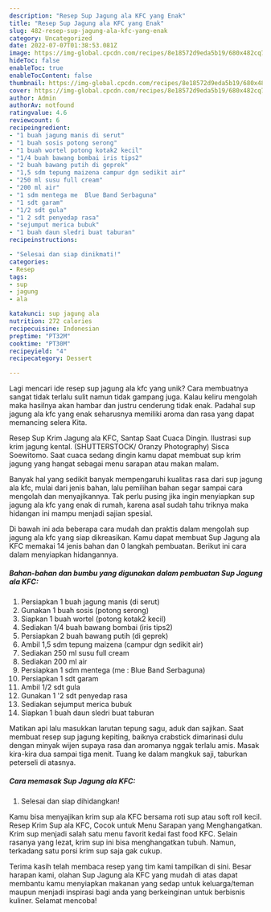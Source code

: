 ```yaml
---
description: "Resep Sup Jagung ala KFC yang Enak"
title: "Resep Sup Jagung ala KFC yang Enak"
slug: 482-resep-sup-jagung-ala-kfc-yang-enak
category: Uncategorized
date: 2022-07-07T01:38:53.081Z
image: https://img-global.cpcdn.com/recipes/8e18572d9eda5b19/680x482cq70/sup-jagung-ala-kfc-foto-resep-utama.jpg
hideToc: false
enableToc: true
enableTocContent: false
thumbnail: https://img-global.cpcdn.com/recipes/8e18572d9eda5b19/680x482cq70/sup-jagung-ala-kfc-foto-resep-utama.jpg
cover: https://img-global.cpcdn.com/recipes/8e18572d9eda5b19/680x482cq70/sup-jagung-ala-kfc-foto-resep-utama.jpg
author: Admin
authorAv: notfound
ratingvalue: 4.6
reviewcount: 6
recipeingredient:
- "1 buah jagung manis di serut"
- "1 buah sosis potong serong"
- "1 buah wortel potong kotak2 kecil"
- "1/4 buah bawang bombai iris tips2"
- "2 buah bawang putih di geprek"
- "1,5 sdm tepung maizena campur dgn sedikit air"
- "250 ml susu full cream"
- "200 ml air"
- "1 sdm mentega me  Blue Band Serbaguna"
- "1 sdt garam"
- "1/2 sdt gula"
- "1 2 sdt penyedap rasa"
- "sejumput merica bubuk"
- "1 buah daun sledri buat taburan"
recipeinstructions:

- "Selesai dan siap dinikmati!"
categories:
- Resep
tags:
- sup
- jagung
- ala

katakunci: sup jagung ala 
nutrition: 272 calories
recipecuisine: Indonesian
preptime: "PT32M"
cooktime: "PT30M"
recipeyield: "4"
recipecategory: Dessert

---
```





Lagi mencari ide resep sup jagung ala kfc yang unik? Cara membuatnya sangat tidak terlalu sulit namun tidak gampang juga. Kalau keliru mengolah maka hasilnya akan hambar dan justru cenderung tidak enak. Padahal sup jagung ala kfc yang enak seharusnya memiliki aroma dan rasa yang dapat memancing selera Kita.





Resep Sup Krim Jagung ala KFC, Santap Saat Cuaca Dingin. Ilustrasi sup krim jagung kental. (SHUTTERSTOCK/ Oranzy Photography) Sisca Soewitomo. Saat cuaca sedang dingin kamu dapat membuat sup krim jagung yang hangat sebagai menu sarapan atau makan malam.

Banyak hal yang sedikit banyak mempengaruhi kualitas rasa dari sup jagung ala kfc, mulai dari jenis bahan, lalu pemilihan bahan segar sampai cara mengolah dan menyajikannya. Tak perlu pusing jika ingin menyiapkan sup jagung ala kfc yang enak di rumah, karena asal sudah tahu triknya maka hidangan ini mampu menjadi sajian spesial.






Di bawah ini ada beberapa cara mudah dan praktis dalam mengolah sup jagung ala kfc yang siap dikreasikan. Kamu dapat membuat Sup Jagung ala KFC memakai 14 jenis bahan dan 0 langkah pembuatan. Berikut ini cara dalam menyiapkan hidangannya.

<!--inarticleads1-->

##### Bahan-bahan dan bumbu yang digunakan dalam pembuatan Sup Jagung ala KFC:

1. Persiapkan 1 buah jagung manis (di serut)
1. Gunakan 1 buah sosis (potong serong)
1. Siapkan 1 buah wortel (potong kotak2 kecil)
1. Sediakan 1/4 buah bawang bombai (iris tips2)
1. Persiapkan 2 buah bawang putih (di geprek)
1. Ambil 1,5 sdm tepung maizena (campur dgn sedikit air)
1. Sediakan 250 ml susu full cream
1. Sediakan 200 ml air
1. Persiapkan 1 sdm mentega (me : Blue Band Serbaguna)
1. Persiapkan 1 sdt garam
1. Ambil 1/2 sdt gula
1. Gunakan 1 &#39;2 sdt penyedap rasa
1. Sediakan sejumput merica bubuk
1. Siapkan 1 buah daun sledri buat taburan


Matikan api lalu masukkan larutan tepung sagu, aduk dan sajikan. Saat membuat resep sup jagung kepiting, baiknya crabstick dimarinasi dulu dengan minyak wijen supaya rasa dan aromanya nggak terlalu amis. Masak kira-kira dua sampai tiga menit. Tuang ke dalam mangkuk saji, taburkan peterseli di atasnya. 

<!--inarticleads2-->

##### Cara memasak Sup Jagung ala KFC:


1. Selesai dan siap dihidangkan!

Kamu bisa menyajikan krim sup ala KFC bersama roti sup atau soft roll kecil. Resep Krim Sup ala KFC, Cocok untuk Menu Sarapan yang Menghangatkan. Krim sup menjadi salah satu menu favorit kedai fast food KFC. Selain rasanya yang lezat, krim sup ini bisa menghangatkan tubuh. Namun, terkadang satu porsi krim sup saja gak cukup. 

Terima kasih telah membaca resep yang tim kami tampilkan di sini. Besar harapan kami, olahan Sup Jagung ala KFC yang mudah di atas dapat membantu kamu menyiapkan makanan yang sedap untuk keluarga/teman maupun menjadi inspirasi bagi anda yang berkeinginan untuk berbisnis kuliner. Selamat mencoba!
